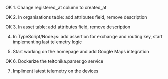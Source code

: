OK 1. Change registered_at column to created_at

OK 2. In organisations table: add attributes field, remove description

OK 3. In asset table: add attributes field, remove description

4. In TypeScript/Node.js: add assertion for exchange and routing key, start implementing last telemetry logic

5. Start working on the homepage and add Google Maps integration

OK 6. Dockerize the teltonika.parser.go service

7. Impliment latest telemetry on the devices